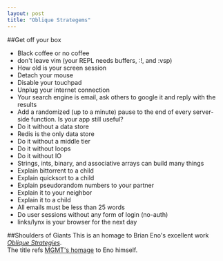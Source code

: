 ```yaml
---
layout: post
title: "Oblique Strategems"
---
```

##Get off your box
* Black coffee or no coffee
* don't leave vim (your REPL needs buffers, :!, and :vsp)
* How old is your screen session
* Detach your mouse
* Disable your touchpad
* Unplug your internet connection 
* Your search engine is email, ask others to google it and reply with the results
* Add a randomized (up to a minute) pause to the end of every server-side function.  Is your app still useful?
* Do it without a data store
* Redis is the only data store
* Do it without a middle tier
* Do it without loops
* Do it without IO
* Strings, ints, binary, and associative arrays can build many things
* Explain bittorrent to a child
* Explain quicksort to a child
* Explain pseudorandom numbers to your partner
* Explain it to your neighbor
* Explain it to a child
* All emails must be less than 25 words
* Do user sessions without any form of login (no-auth)
* links/lynx is your browser for the next day



##Shoulders of Giants
This is an homage to Brian Eno's excellent work [*Oblique Strategies*](http://www.rtqe.net/ObliqueStrategies/).  
The title refs [MGMT's homage](http://www.youtube.com/watch?v=E7ISc-b-6CE#t=0m9s) to Eno himself.

